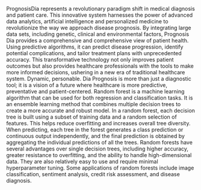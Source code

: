 PrognosisDia represents a revolutionary paradigm shift in medical diagnosis and
patient care.
 This innovative system harnesses the power of advanced data analytics, artificial
intelligence and personalized medicine to revolutionize the way we approach disease
prognosis.
 By integrating large data sets, including genetic, clinical and environmental factors,
Prognosis Dia provides a comprehensive and comprehensive view of patient health.
 Using predictive algorithms, it can predict disease progression, identify potential
complications, and tailor treatment plans with unprecedented accuracy.
 This transformative technology not only improves patient outcomes but also provides
healthcare professionals with the tools to make more informed decisions, ushering in a
new era of traditional healthcare system.
Dynamic, personable. Dia Prognosis is more than just a diagnostic tool; it is a vision
of a future where healthcare is more predictive, preventative and patient-centered.
 Random forest is a machine learning algorithm that can be used for both regression
and classification tasks. It is an ensemble learning method that combines multiple
decision trees to create a more accurate and robust model.
 In a random forest, each decision tree is built using a subset of training data and a
random selection of features. This helps reduce overfitting and increases overall tree
diversity.
 When predicting, each tree in the forest generates a class prediction or continuous
output independently, and the final prediction is obtained by aggregating the individual
predictions of all the trees.
 Random forests have several advantages over single decision trees, including higher
accuracy, greater resistance to overfitting, and the ability to handle high-dimensional
data.
 They are also relatively easy to use and require minimal hyperparameter tuning.
 Some applications of random forests include image classification, sentiment analysis,
credit risk assessment, and disease diagnosis. 
